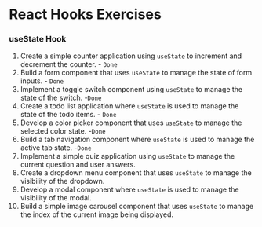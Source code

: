 # React Hooks Exercises

### useState Hook

1. Create a simple counter application using `useState` to increment and decrement the counter. - `Done`
2. Build a form component that uses `useState` to manage the state of form inputs. - `Done`
3. Implement a toggle switch component using `useState` to manage the state of the switch. -`Done`
4. Create a todo list application where `useState` is used to manage the state of the todo items. - `Done`
5. Develop a color picker component that uses `useState` to manage the selected color state. -`Done`
6. Build a tab navigation component where `useState` is used to manage the active tab state. -`Done`
7. Implement a simple quiz application using `useState` to manage the current question and user answers.
8. Create a dropdown menu component that uses `useState` to manage the visibility of the dropdown.
9. Develop a modal component where `useState` is used to manage the visibility of the modal.
10. Build a simple image carousel component that uses `useState` to manage the index of the current image being displayed.
